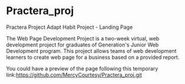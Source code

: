 # Practera_proj
Practera Project
Adapt Habit Project - Landing Page

The Web Page Development Project is a two-week virtual, web development project for graduates of Generation's Junior Web Development program. This project allows teams of web development learners to create web page for a business based on a provided report.

You could have a preview of the page following this temporary link:https://github.com/MercyCourtesy/Practera_proj.git
